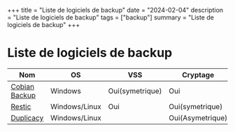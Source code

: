 +++
title = "Liste de logiciels de backup"
date = "2024-02-04"
description = "Liste de logiciels de backup"
tags = ["backup"]
summary = "Liste de logiciels de backup"
+++
# Liste de logiciels de backup



| Nom      | OS  | VSS  | Cryptage  | Cloud  | Job Cronné | Payant |
|----------|-----|------|---|---|---|----|
| [Cobian Backup](https://www.cobiansoft.com/)  | Windows  | Oui(symetrique)  | Oui  | Non  | Oui | Non |
| [Restic](https://restic.net/)  | Windows/Linux  | Oui  |  Oui(symetrique) | Oui  | Oui(resticProfile) | Non |
| [Duplicacy](https://duplicacy.com/)  | Windows/Linux  |   | Oui(Asymetrique)  | Oui  | Oui | Oui |



                    